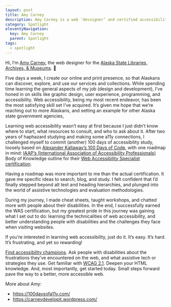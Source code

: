 ```yaml
---
layout: post
title: Amy Carney
description: Amy Carney is a web ‘devsigner’ and certified accessibility specialist. She founded #100DaysofA11y, a project dedicated to focused exercises around accessibility. 
category: Spotlight
eleventyNavigation:
  key: Amy Carney
  parent: Spotlight
tags:
  - spotlight
---
```


Hi, I’m [Amy Carney](), the web designer for the [Alaska State Libraries, Archives, & Museums](https://lam.alaska.gov/home). 👋 

Five days a week, I create our online and print presence, so that Alaskans can discover, explore, and use our services and collections. While spending time learning the general aspects of my job (design and development), I’ve honed in on  skills like graphic design, user experience, programming, and accessibility. Web accessibility, being my most recent endeavor, has been the most satisfying skill set I’ve acquired. It’s given me hope that we’re reaching out to more Alaskans, and setting an example for other Alaska state government agencies,

Learning web accessibility wasn’t easy at first because I just didn’t know where to start, what resources to consult, and who to ask about it. After two years of haphazard studying and making some a11y connections, I challenged myself to commit (another) 100 days of accessibility study, loosely based on [Alexander Kallaway’s 100 Days of Code](https://www.100daysofcode.com/), with one roadmap in mind: [IAAP’s (<abbr>International Association of Accessibility Professionals</abbr>)](https://www.accessibilityassociation.org/) Body of Knowledge outline for their [Web Accessibility Specialist certification](https://www.accessibilityassociation.org/wascertification). 

Having a roadmap was more important to me than the actual certification. It gave me specific ideas to search, blog, and study. I felt confident that I’d finally stepped beyond alt text and heading hierarchies, and plunged into the world of assistive technologies and evaluation methodologies. 

During my journey, I made cheat sheets, taught workshops, and chatted more with people about their disabilities. In the end, I successfully earned the WAS certification, but my greatest pride in this journey was gaining what I set out to do: learning the technicalities of web accessibility, and better understanding people with disabilities and the challenges they face when visiting websites. 

If you’re interested in learning web accessibility, just do it. It’s easy. It’s hard. It’s frustrating, and yet so rewarding! 

[Find accessibility champions](https://github.com/joe-watkins/top-people-to-follow-in-web-accessibility). Ask people with disabilities about the frustrations they’ve encountered on the web, and what assistive tech or strategies they use. Get familiar with [WCAG 2.1](https://www.w3.org/TR/WCAG21/). Deepen your HTML knowledge. And, most importantly, get started today. Small steps forward pave the way to a better, more accessible web.

More about Amy:

- https://100daysofa11y.com/
- https://carneydevelopit.wordpress.com/